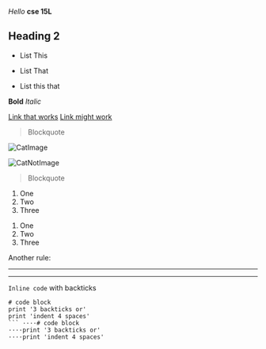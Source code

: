 *Hello* **cse 15L**

Heading 2
---------
* List This
- List That
* List this that

__Bold__
_Italic_

[Link that works](http://www.youtube.com)
[Link might work][1]


[1]: https://www.google.com

> Blockquote

![CatImage](https://pd-beamliving-cd.beamliving.com/-/media/bu-to-ch/cat-meme-netflix-funny-1000x666.png)

![CatNotImage][1]

[1]: https://pd-beamliving-cd.beamliving.com/-/media/bu-to-ch/cat-meme-netflix-funny-1000x666.png
> Blockquote	 	

1. One
2. Two
3. Three

1) One
2) Two
3) Three

Another rule:

---

***

`Inline code` with backticks


```
# code block
print '3 backticks or'
print 'indent 4 spaces'
```	····# code block
····print '3 backticks or'
····print 'indent 4 spaces'
